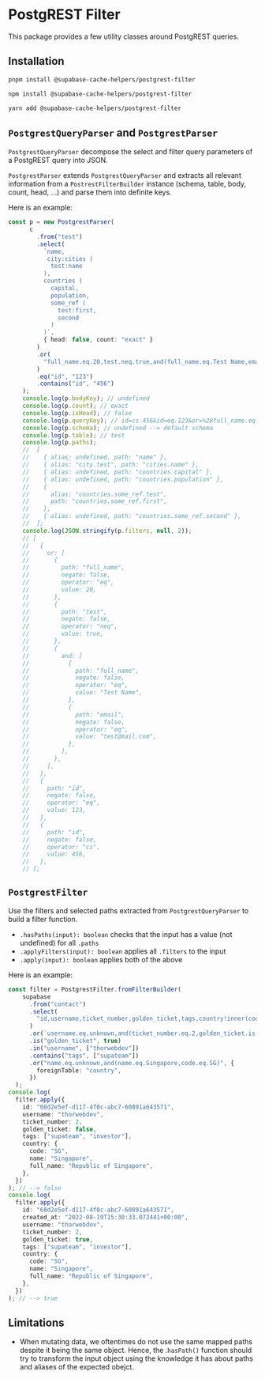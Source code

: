 # PostgREST Filter
This package provides a few utility classes around PostgREST queries.

## Installation

```sh
pnpm install @supabase-cache-helpers/postgrest-filter

npm install @supabase-cache-helpers/postgrest-filter

yarn add @supabase-cache-helpers/postgrest-filter
```

## `PostgrestQueryParser` and `PostgrestParser`

`PostgrestQueryParser` decompose the select and filter query parameters of a PostgREST query into JSON.

`PostgrestParser` extends `PostgrestQueryParser` and extracts all relevant information from a `PostrestFilterBuilder` instance (schema, table, body, count, head, ...) and parse them into definite keys.

Here is an example:
```ts
const p = new PostgrestParser(
      c
        .from("test")
        .select(
          `name,
           city:cities (
            test:name
          ),
          countries (
            capital,
            population,
            some_ref (
              test:first,
              second
            )
          )`,
          { head: false, count: "exact" }
        )
        .or(
          "full_name.eq.20,test.neq.true,and(full_name.eq.Test Name,email.eq.test@mail.com)"
        )
        .eq("id", "123")
        .contains("id", "456")
    );
    console.log(p.bodyKey); // undefined
    console.log(p.count); // exact
    console.log(p.isHead); // false
    console.log(p.queryKey); // id=cs.456&id=eq.123&or=%28full_name.eq.20%2Ctest.neq.true%2Cand%28full_name.eq.Test+Name%2Cemail.eq.test%40mail.com%29%29&select=name%2Ccity%3Acities%28test%3Aname%29%2Ccountries%28capital%2Cpopulation%2Csome_ref%28test%3Afirst%2Csecond%29%29
    console.log(p.schema); // undefined --> default schema
    console.log(p.table); // test
    console.log(p.paths);
    //  [
    //    { alias: undefined, path: "name" },
    //    { alias: "city.test", path: "cities.name" },
    //    { alias: undefined, path: "countries.capital" },
    //    { alias: undefined, path: "countries.population" },
    //    {
    //      alias: "countries.some_ref.test",
    //      path: "countries.some_ref.first",
    //    },
    //    { alias: undefined, path: "countries.some_ref.second" },
    //  ];
    console.log(JSON.stringify(p.filters, null, 2)); 
    // [
    //   {
    //     or: [
    //       {
    //         path: "full_name",
    //         negate: false,
    //         operator: "eq",
    //         value: 20,
    //       },
    //       {
    //         path: "test",
    //         negate: false,
    //         operator: "neq",
    //         value: true,
    //       },
    //       {
    //         and: [
    //           {
    //             path: "full_name",
    //             negate: false,
    //             operator: "eq",
    //             value: "Test Name",
    //           },
    //           {
    //             path: "email",
    //             negate: false,
    //             operator: "eq",
    //             value: "test@mail.com",
    //           },
    //         ],
    //       },
    //     ],
    //   },
    //   {
    //     path: "id",
    //     negate: false,
    //     operator: "eq",
    //     value: 123,
    //   },
    //   {
    //     path: "id",
    //     negate: false,
    //     operator: "cs",
    //     value: 456,
    //   },
    // ];
```

## `PostgrestFilter`
Use the filters and selected paths extracted from `PostgrestQueryParser` to build a filter function.

- `.hasPaths(input): boolean` checks that the input has a value (not undefined) for all `.paths`
- `.applyFilters(input): boolean` applies all `.filters` to the input
- `.apply(input): boolean` applies both of the above

Here is an example:
```ts
const filter = PostgrestFilter.fromFilterBuilder(
    supabase
      .from("contact")
      .select(
        "id,username,ticket_number,golden_ticket,tags,country!inner(code,name,full_name)"
      )
      .or(`username.eq.unknown,and(ticket_number.eq.2,golden_ticket.is.true)`)
      .is("golden_ticket", true)
      .in("username", ["thorwebdev"])
      .contains("tags", ["supateam"])
      .or("name.eq.unknown,and(name.eq.Singapore,code.eq.SG)", {
        foreignTable: "country",
      })
  );
console.log(
  filter.apply({
    id: "68d2e5ef-d117-4f0c-abc7-60891a643571",
    username: "thorwebdev",
    ticket_number: 2,
    golden_ticket: false,
    tags: ["supateam", "investor"],
    country: {
      code: "SG",
      name: "Singapore",
      full_name: "Republic of Singapore",
    },
  })
); // --> false
console.log(
  filter.apply({
    id: "68d2e5ef-d117-4f0c-abc7-60891a643571",
    created_at: "2022-08-19T15:30:33.072441+00:00",
    username: "thorwebdev",
    ticket_number: 2,
    golden_ticket: true,
    tags: ["supateam", "investor"],
    country: {
      code: "SG",
      name: "Singapore",
      full_name: "Republic of Singapore",
    },
  })
); // --> true
```

## Limitations
- When mutating data, we oftentimes do not use the same mapped paths despite it being the same object. Hence, the .`hasPath()` function should try to transform the input object using the knowledge it has about paths and aliases of the expected obejct.
